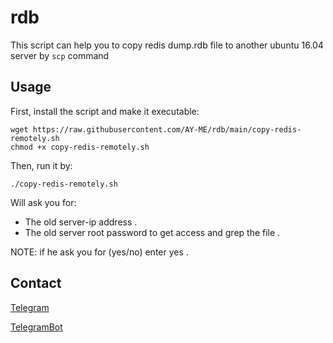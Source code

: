 # rdb

This script can help you to copy redis dump.rdb file to another ubuntu 16.04 server by ```scp``` command

## Usage

First, install the script and make it executable:

```
wget https://raw.githubusercontent.com/AY-ME/rdb/main/copy-redis-remotely.sh
chmod +x copy-redis-remotely.sh
```

Then, run it by:

```./copy-redis-remotely.sh```

Will ask you for:
- The old server-ip address .
- The old server root password to get access and grep the file .

NOTE: if he ask you for (yes/no) enter yes .

## Contact 

[Telegram](https://t.me/K6KKK)

[TelegramBot](https://t.me/The_God_FatherBot)

